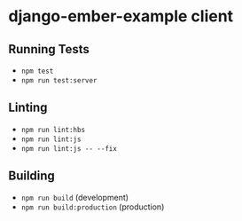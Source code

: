 # django-ember-example client

## Running Tests

* `npm test`
* `npm run test:server`

## Linting

* `npm run lint:hbs`
* `npm run lint:js`
* `npm run lint:js -- --fix`

## Building

* `npm run build` (development)
* `npm run build:production` (production)
